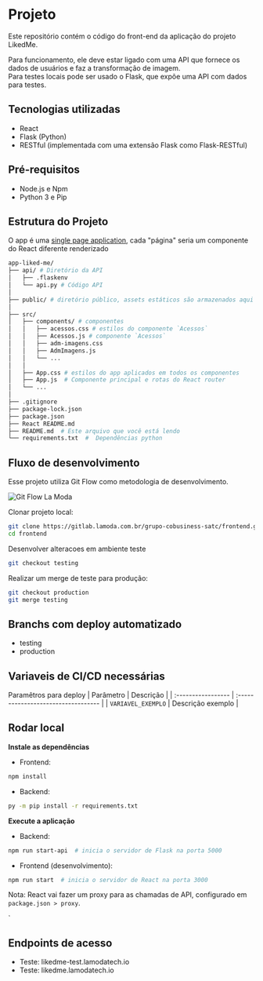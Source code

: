 # Projeto

Este repositório contém o código do front-end da aplicação do projeto LikedMe.

Para funcionamento, ele deve estar ligado com uma API que fornece os dados de usuários e faz a transformação de imagem. \
Para testes locais pode ser usado o Flask, que expõe uma API com dados para testes.

## Tecnologias utilizadas

- React
- Flask (Python)
- RESTful (implementada com uma extensão Flask como Flask-RESTful)

## Pré-requisitos
- Node.js e Npm
- Python 3 e Pip

## Estrutura do Projeto
O app é uma [single page application](https://blog.pshrmn.com/how-single-page-applications-work/), cada "página" seria um componente do React diferente renderizado
```bash
app-liked-me/
├── api/ # Diretório da API
│   ├── .flaskenv
│   └── api.py # Código API
│
├── public/ # diretório público, assets estáticos são armazenados aqui
│
├── src/
│   ├── components/ # componentes
│   │   ├── acessos.css # estilos do componente `Acessos`
│   │   ├── Acessos.js # componente `Acessos`
│   │   ├── adm-imagens.css
│   │   ├── AdmImagens.js
│   │   └── ...
│   │   
│   ├── App.css # estilos do app aplicados em todos os componentes
│   ├── App.js  # Componente principal e rotas do React router
│   └── ...
│
├── .gitignore
├── package-lock.json
├── package.json
├── React README.md
├── README.md  # Este arquivo que você está lendo
└── requirements.txt  #  Dependências python
```

## Fluxo de desenvolvimento

Esse projeto utiliza Git Flow como metodologia de desenvolvimento.

![Git Flow La Moda](https://repo.lamoda.com.br/TI/GitLab/GitFlow_LaModa_Simple.drawio.png)

Clonar projeto local:
```bash
git clone https://gitlab.lamoda.com.br/grupo-cobusiness-satc/frontend.git
cd frontend
```

Desenvolver alteracoes em ambiente teste
```bash
git checkout testing
```

Realizar um merge de teste para produção:
```bash
git checkout production
git merge testing
```

## Branchs com deploy automatizado

- testing
- production

## Variaveis de CI/CD necessárias

Paramêtros para deploy
| Parâmetro          | Descrição                           |
| :----------------- | :---------------------------------- |
| `VARIAVEL_EXEMPLO` | Descrição exemplo |

## Rodar local

**Instale as dependências**
- Frontend:
```Bash
npm install 
```
- Backend:
```Bash
py -m pip install -r requirements.txt
```

**Execute a aplicação**

- Backend:
```Bash
npm run start-api  # inicia o servidor de Flask na porta 5000
```

- Frontend (desenvolvimento):
```Bash
npm run start  # inicia o servidor de React na porta 3000
```
Nota: React vai fazer um proxy para as chamadas de API, configurado em `package.json > proxy`. 

`

## Endpoints de acesso

- Teste: likedme-test.lamodatech.io
- Teste: likedme.lamodatech.io